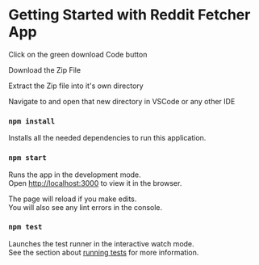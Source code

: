 # Getting Started with Reddit Fetcher App

Click on the green download Code button

Download the Zip File

Extract the Zip file into it's own directory

Navigate to and open that new directory in VSCode or any other IDE

### `npm install`

Installs all the needed dependencies to run this application.

### `npm start`

Runs the app in the development mode.\
Open [http://localhost:3000](http://localhost:3000) to view it in the browser.

The page will reload if you make edits.\
You will also see any lint errors in the console.

### `npm test`

Launches the test runner in the interactive watch mode.\
See the section about [running tests](https://facebook.github.io/create-react-app/docs/running-tests) for more information.
